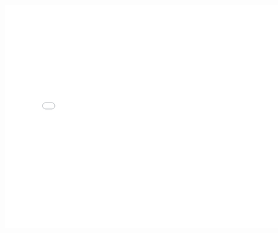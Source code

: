 <center>
<iframe 
src="//player.bilibili.com/player.html?aid=470128235&amp;cid=753325282&amp;page=1" 
scrolling="no" 
border="0" 
frameborder="no" 
framespacing="0" 
allowfullscreen="true" 
height=600 
width=800> 
</iframe>
<!-- 相当于是子网页 -->
<!-- B站分享链接提供 -->
</center>
